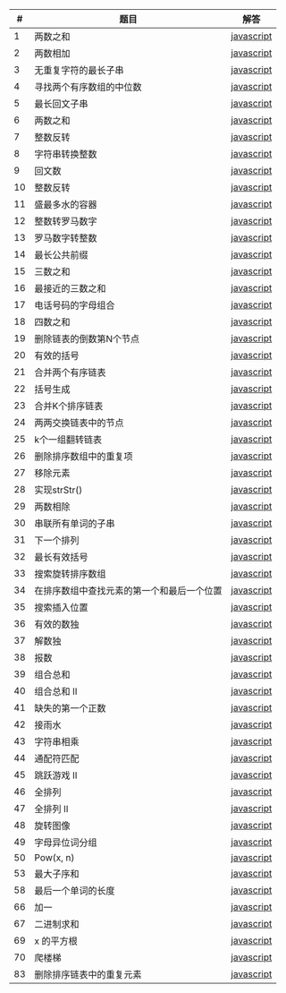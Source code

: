 | # | 题目        | 解答   |    
|---| --------    | -----  |
|1|两数之和|[javascript](https://github.com/DUSIKAI/LeetCode/blob/master/LeetCode/TwoSum.js)|
|2|两数相加|[javascript](https://github.com/DUSIKAI/LeetCode/blob/master/LeetCode/Add%20Two%20Numbers.js)|
|3|无重复字符的最长子串|[javascript](https://github.com/DUSIKAI/LeetCode/blob/master/LeetCode/Longest%20Substring%20Without%20Repeating%20Characters.js)|
|4|寻找两个有序数组的中位数|[javascript](https://github.com/DUSIKAI/LeetCode/commit/2440b01b9ecf28c8b81d80e89971da786253078c)|
|5|最长回文子串|[javascript](https://github.com/DUSIKAI/LeetCode/blob/master/LeetCode/Longest%20Palindromic%20Substring.js)|
|6|两数之和|[javascript](https://github.com/DUSIKAI/LeetCode/blob/master/LeetCode/ZigZag%20Conversion.js)| 
|7|整数反转|[javascript](https://github.com/DUSIKAI/LeetCode/blob/master/LeetCode/Reverse%20Integer.js)| 
|8|字符串转换整数|[javascript](https://github.com/DUSIKAI/LeetCode/blob/master/LeetCode/String%20to%20Integer%20(atoi).js)| 
|9|回文数|[javascript](https://github.com/DUSIKAI/LeetCode/blob/master/LeetCode/Palindrome%20Number.js)|
|10|整数反转|[javascript](https://github.com/DUSIKAI/LeetCode/blob/master/LeetCode/Reverse%20Integer.js)| 
|11|盛最多水的容器|[javascript](https://github.com/DUSIKAI/LeetCode/commit/aeadb0a665591d5b36d374bfc72dc71ced96a3a9)| 
|12|整数转罗马数字|[javascript](https://github.com/DUSIKAI/LeetCode/commit/62f1c0480cd9316c9d74b79af167800014e7f5a4)| 
|13|罗马数字转整数|[javascript](https://github.com/DUSIKAI/LeetCode/blob/master/LeetCode/Roman%20to%20Integer.js)|
|14|最长公共前缀|[javascript](https://github.com/DUSIKAI/LeetCode/blob/master/LeetCode/Longest%20Common%20Prefix.js)|
|15|三数之和|[javascript](https://github.com/DUSIKAI/LeetCode/commit/b6ae46133b73e6f7f052fb87ea1c308764b078a7)| 
|16|最接近的三数之和|[javascript](https://github.com/DUSIKAI/LeetCode/commit/731e1378f8285a9fdccb2390e24f46f49c813310)| 
|17|电话号码的字母组合|[javascript](https://github.com/DUSIKAI/LeetCode/commit/a9c4f3ead5cbd2b713994976e465a578de0a88ca)|
|18|四数之和|[javascript](https://github.com/DUSIKAI/LeetCode/commit/e1092588267949f5ea73f09b107d905b99d93049)| 
|19|删除链表的倒数第N个节点|[javascript](https://github.com/DUSIKAI/LeetCode/commit/5f9ee12d8c979581289fe1f0481b158a24b6c050)| 
|20|有效的括号|[javascript](https://github.com/DUSIKAI/LeetCode/blob/master/LeetCode/Valid%20Parentheses.js)| 
|21|合并两个有序链表|[javascript](https://github.com/DUSIKAI/LeetCode/blob/master/LeetCode/Merge%20Two%20Sorted%20Lists.js)| 
|22|括号生成|[javascript](https://github.com/DUSIKAI/LeetCode/commit/b5a9d1a9e813961997a6ea1ddefe9b63129b85ec)|
|23|合并K个排序链表|[javascript](https://github.com/DUSIKAI/LeetCode/commit/c25df5df55da4235e6a86e0545e567ebcbd37c51)|
|24|两两交换链表中的节点|[javascript](https://github.com/DUSIKAI/LeetCode/commit/9aefedbbd311f88c07242e4b0a2432fceda2d6e9)|
|25|k个一组翻转链表|[javascript](https://github.com/DUSIKAI/LeetCode/commit/f2d4f0870c3f93aef663bf404ada98a70f1f62d5)|
|26|删除排序数组中的重复项|[javascript](https://github.com/DUSIKAI/LeetCode/blob/master/LeetCode/Remove%20Duplicates%20from%20Sorted%20Array.js)| 
|27|移除元素|[javascript](https://github.com/DUSIKAI/LeetCode/commit/87776d208ed3182d32ab6470e805cb72ba3c2bb5)| 
|28|实现strStr()|[javascript](https://github.com/DUSIKAI/LeetCode/commit/3acdac38cc02917ea811f39e67ac95f056ee70c2)|
|29|两数相除|[javascript](https://github.com/DUSIKAI/LeetCode/commit/d77b3bc3be08dd97dbb0ba89f6258809b3cb5170)| 
|30|串联所有单词的子串|[javascript](https://github.com/DUSIKAI/LeetCode/commit/65d017ee3ccb43e6b4b66ebdd49cd90354c8732a)|
|31|下一个排列|[javascript](https://github.com/DUSIKAI/LeetCode/commit/678fdf253ab331ed1b36c7281b956fe82a248fa4)|
|32|最长有效括号|[javascript](https://github.com/DUSIKAI/LeetCode/commit/03fde5710b38c764d86fa7d9cfd365d40943338c)|
|33|搜索旋转排序数组|[javascript](https://github.com/DUSIKAI/LeetCode/commit/dbfc82fd0ff85dd9a2519212462222905eef9319)|
|34|在排序数组中查找元素的第一个和最后一个位置|[javascript](https://github.com/DUSIKAI/LeetCode/commit/89d0f41c957906301eff6308a12c73b6362b5a67)|
|35|搜索插入位置|[javascript](https://github.com/DUSIKAI/LeetCode/commit/867089801f0db60343f36ca616f8e41efe6e54e9)|
|36|有效的数独|[javascript](https://github.com/DUSIKAI/LeetCode/commit/a042769acbc20c31600d08737898c72a0144320a)|
|37|解数独|[javascript](https://github.com/DUSIKAI/LeetCode/commit/80c794f417a2e970e84fe4850e1b38b3ef8d95c4)|
|38|报数|[javascript](https://github.com/DUSIKAI/LeetCode/commit/a5136ba31db02667e6de53c2a0f8b982c1f261bf)|
|39|组合总和|[javascript](https://github.com/DUSIKAI/LeetCode/commit/bb3db0d8fa63452c2fc45c852a2f3beced6dd8df)|
|40|组合总和 II|[javascript](https://github.com/DUSIKAI/LeetCode/commit/a2ec581af1ec11a05b69efc3d11daed0f07c605e)|
|41|缺失的第一个正数|[javascript](https://github.com/DUSIKAI/LeetCode/commit/fa9b3290a1b79f9184ef55bb44b4b84f408c325f)|
|42|接雨水|[javascript](https://github.com/DUSIKAI/LeetCode/commit/ed4445d55cba7147b9d69edd90b77a51db6a5b01)|
|43|字符串相乘|[javascript](https://github.com/DUSIKAI/LeetCode/commit/3a5408303acc4cf9f4b51c948783b8d6f28be833)|
|44|通配符匹配|[javascript](https://github.com/DUSIKAI/LeetCode/commit/ee4b3e2a016dabf84a422b6c5ca0df8382f54106)|
|45|跳跃游戏 II|[javascript](https://github.com/DUSIKAI/LeetCode/commit/29bcdc7cf60da8049cfed5a87cc13a11ed5d12da)|
|46|全排列|[javascript](https://github.com/DUSIKAI/LeetCode/commit/fb1c3610d145fe1a287aceed03b6900c7e7db660)|
|47|全排列 II|[javascript](https://github.com/DUSIKAI/LeetCode/commit/60e3ef2ff21458f98d90b64e4e1854cad6752a5c)|
|48|旋转图像|[javascript](https://github.com/DUSIKAI/LeetCode/commit/c139ab645abb1462d03fdf3a30d52afa3670b9b6)|
|49|字母异位词分组|[javascript](https://github.com/DUSIKAI/LeetCode/commit/bd47742db45a5fa2f8aef0d27b3620d620e4c9cb)|
|50|Pow(x, n)|[javascript](https://github.com/DUSIKAI/LeetCode/commit/965ed97da1ab0616718d2301a87cad0a5a5cbeba)|
|53|最大子序和|[javascript](https://github.com/DUSIKAI/LeetCode/commit/ca7acba011b4f322d6f1c0cb3963cafdb3af1046)| 
|58|最后一个单词的长度|[javascript](https://github.com/DUSIKAI/LeetCode/commit/a982b9a7ec7db95b9d7948fbfa2f3c00c364826c)| 
|66|加一|[javascript](https://github.com/DUSIKAI/LeetCode/commit/f194e1c514f7d7f230de3d4c65af76a10ae4f7a1)| 
|67|二进制求和|[javascript](https://github.com/DUSIKAI/LeetCode/commit/ba1b86291a6cf1a2d24f137aa1fe143980d2005d)| 
|69|x 的平方根|[javascript](https://github.com/DUSIKAI/LeetCode/commit/3554a089446d1e1329710accb3eaf469bb2d74a5)| 
|70|爬楼梯|[javascript](https://github.com/DUSIKAI/LeetCode/commit/7d3b8b78abc2bc56106dd9ec1280037e93ff6e3c)| 
|83|删除排序链表中的重复元素|[javascript](https://github.com/DUSIKAI/LeetCode/commit/0207a6b2d4bf86575ef7c361b5242f624422a0f3)| 
